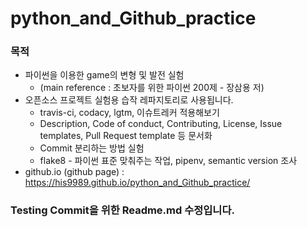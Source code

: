 # python_and_Github_practice

### 목적
* 파이썬을 이용한 game의 변형 및 발전 실험
  + (main reference : 초보자를 위한 파이썬 200제 - 장삼용 저)
* 오픈소스 프로젝트 실험용 습작 레파지토리로 사용됩니다.
  + travis-ci, codacy, lgtm, 이슈트레커 적용해보기
  + Description, Code of conduct, Contributing, License, Issue templates, Pull Request template 등 문서화
  + Commit 분리하는 방법 실험
  + flake8 - 파이썬 표준 맞춰주는 작업, pipenv, semantic version 조사
* github.io (github page) : https://his9989.github.io/python_and_Github_practice/

### Testing Commit을 위한 Readme.md 수정입니다.
